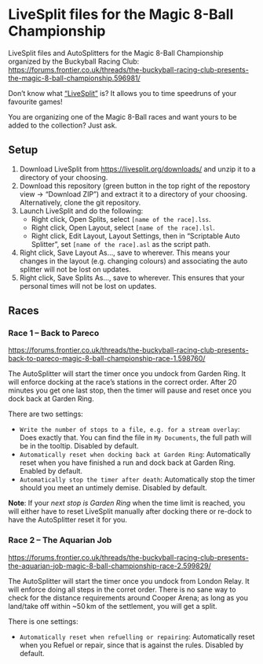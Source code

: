 # LiveSplit files for the Magic 8-Ball Championship

LiveSplit files and AutoSplitters for the Magic 8-Ball Championship organized by
the Buckyball Racing Club:
https://forums.frontier.co.uk/threads/the-buckyball-racing-club-presents-the-magic-8-ball-championship.596981/

Don’t know what [“LiveSplit”](https://livesplit.org) is? It allows you to time
speedruns of your favourite games!

You are organizing one of the Magic 8-Ball races and want yours to be added to
the collection? Just ask.

## Setup

1. Download LiveSplit from https://livesplit.org/downloads/ and unzip it to a
   directory of your choosing.
2. Download this repository (green button in the top right of the repostory
   view → “Download ZIP”) and extract it to a directory of your choosing.
   Alternatively, clone the git repository.
3. Launch LiveSplit and do the following:
   - Right click, Open Splits, select `[name of the race].lss`.
   - Right click, Open Layout, select `[name of the race].lsl`.
   - Right click, Edit Layout, Layout Settings, then in “Scriptable Auto
     Splitter”, set `[name of the race].asl` as the script path.
4. Right click, Save Layout As…, save to wherever. This means your changes in
  the layout (e.g. changing colours) and associating the auto splitter will not
  be lost on updates.
5. Right click, Save Splits As…, save to wherever. This ensures that your
  personal times will not be lost on updates.

## Races

### Race 1 – Back to Pareco

https://forums.frontier.co.uk/threads/the-buckyball-racing-club-presents-back-to-pareco-magic-8-ball-championship-race-1.598760/

The AutoSplitter will start the timer once you undock from Garden Ring. It will
enforce docking at the race’s stations in the correct order. After 20 minutes
you get one last stop, then the timer will pause and reset once you dock back at
Garden Ring.

There are two settings:

* `Write the number of stops to a file, e.g. for a stream overlay`: Does exactly
  that. You can find the file in `My Documents`, the full path will be in the
  tooltip. Disabled by default.
* `Automatically reset when docking back at Garden Ring`: Automatically reset
  when you have finished a run and dock back at Garden Ring. Enabled by default.
* `Automatically stop the timer after death`: Automatically stop the timer
  should you meet an untimely demise. Disabled by default.

**Note**: If your _next stop is Garden Ring_ when the time limit is reached,
you will either have to reset LiveSplit manually after docking there or re-dock
to have the AutoSplitter reset it for you.

### Race 2 – The Aquarian Job

https://forums.frontier.co.uk/threads/the-buckyball-racing-club-presents-the-aquarian-job-magic-8-ball-championship-race-2.599829/

The AutoSplitter will start the timer once you undock from London Relay. It will
enforce doing all steps in the corret order. There is no sane way to check for
the distance requirements around Cooper Arena; as long as you land/take off
within ~50 km of the settlement, you will get a split.

There is one settings:

* `Automatically reset when refuelling or repairing`: Automatically reset when
  you Refuel or repair, since that is against the rules. Disabled by default.